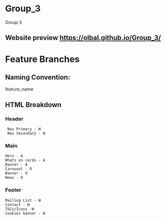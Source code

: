 # Group_3 
Group 3


## Website preview https://olbal.github.io/Group_3/

# Feature Branches 

## Naming Convention:
  feature_name
  
 
 ## HTML Breakdown
  
 ### Header
     Nav Primary - W
     Nav Secondary - W
        
### Main 
    Hero - A
    Whats on cards - A
    Banner - A
    Carousel - O
    Banner - O
    News - O
    
### Footer     
    Mailing List - W
    Contact - W
    T&Cs/Icons -W
    Cookies banner - W

